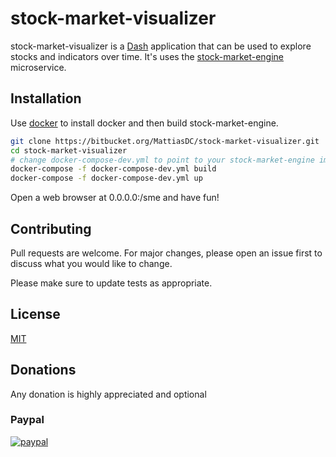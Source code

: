 # stock-market-visualizer

stock-market-visualizer is a [Dash](https://dash.plotly.com/) application that can be used to explore stocks and indicators over time. It's uses the [stock-market-engine](https://bitbucket.org/MattiasDC/stock-market-engine.git) microservice.

## Installation

Use [docker](https://www.docker.com/) to install docker and then build stock-market-engine.

```bash
git clone https://bitbucket.org/MattiasDC/stock-market-visualizer.git
cd stock-market-visualizer
# change docker-compose-dev.yml to point to your stock-market-engine image
docker-compose -f docker-compose-dev.yml build
docker-compose -f docker-compose-dev.yml up
```

Open a web browser at 0.0.0.0:/sme and have fun!

## Contributing
Pull requests are welcome. For major changes, please open an issue first to discuss what you would like to change.

Please make sure to update tests as appropriate.

## License
[MIT](https://choosealicense.com/licenses/mit/)

## Donations
Any donation is highly appreciated and optional

### Paypal
[![paypal](https://www.paypalobjects.com/en_US/i/btn/btn_donateCC_LG.gif)](https://www.paypal.com/cgi-bin/webscr?cmd=_s-xclick&hosted_button_id=BCY3MB2C845WJ)